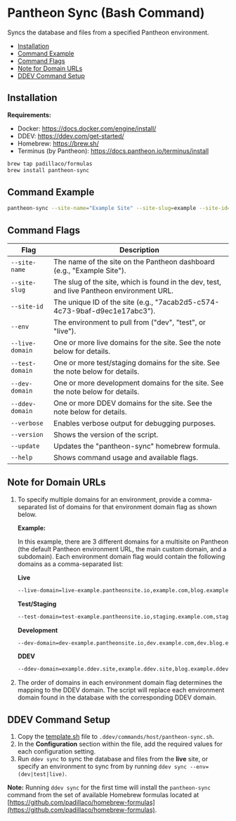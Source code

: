 # Pantheon Sync (Bash Command)

Syncs the database and files from a specified Pantheon environment.

- [Installation](#installation)
- [Command Example](#command-example)
- [Command Flags](#command-flags)
- [Note for Domain URLs](#note-for-domain-urls)
- [DDEV Command Setup](#ddev-command-setup)

## Installation

**Requirements:**
- Docker: https://docs.docker.com/engine/install/
- DDEV: https://ddev.com/get-started/
- Homebrew: https://brew.sh/
- Terminus (by Pantheon): https://docs.pantheon.io/terminus/install

```sh
brew tap padillaco/formulas
brew install pantheon-sync
```

## Command Example

```sh
pantheon-sync --site-name="Example Site" --site-slug=example --site-id=7acab2d5-c574-4c73-9baf-d9ec1e17abc3 --env=live --live-domain=example.com --test-domain=staging.example.com --dev-domain=dev.example.com --ddev-domain=example.ddev.site
```

## Command Flags

| Flag                | Description                                                                                           |
|---------------------|-------------------------------------------------------------------------------------------------------|
| `--site-name`       | The name of the site on the Pantheon dashboard (e.g., "Example Site").                                |
| `--site-slug`       | The slug of the site, which is found in the dev, test, and live Pantheon environment URL.             |
| `--site-id`         | The unique ID of the site (e.g., "7acab2d5-c574-4c73-9baf-d9ec1e17abc3").                             |
| `--env`             | The environment to pull from ("dev", "test", or "live").                                              |
| `--live-domain`     | One or more live domains for the site. See the note below for details.                                |
| `--test-domain`     | One or more test/staging domains for the site. See the note below for details.                        |
| `--dev-domain`      | One or more development domains for the site. See the note below for details.                         |
| `--ddev-domain`     | One or more DDEV domains for the site. See the note below for details.                                |
| `--verbose`         | Enables verbose output for debugging purposes.                                                        |
| `--version`         | Shows the version of the script.                                                                      |
| `--update`          | Updates the "pantheon-sync" homebrew formula.                                                         |
| `--help`            | Shows command usage and available flags.                                                              |

## Note for Domain URLs

1. To specify multiple domains for an environment, provide a comma-separated list of domains for that environment domain flag as shown below.

    **Example:**

    In this example, there are 3 different domains for a multisite on Pantheon (the default Pantheon environment URL, the main custom domain, and a subdomain). Each environment domain flag would contain the following domains as a comma-separated list:

    **Live**

    ```sh
    --live-domain=live-example.pantheonsite.io,example.com,blog.example.com
    ```
    **Test/Staging**
    ```sh
    --test-domain=test-example.pantheonsite.io,staging.example.com,staging.blog.example.com
    ```
    **Development**
    ```sh
    --dev-domain=dev-example.pantheonsite.io,dev.example.com,dev.blog.example.com
    ```
    **DDEV**
    ```sh
    --ddev-domain=example.ddev.site,example.ddev.site,blog.example.ddev.site
    ```

2. The order of domains in each environment domain flag determines the mapping to the DDEV domain. The script will replace each environment domain found in the database with the corresponding DDEV domain.

## DDEV Command Setup

1. Copy the [template.sh](template.sh) file to `.ddev/commands/host/pantheon-sync.sh`.
2. In the **Configuration** section within the file, add the required values for each configuration setting.
3. Run `ddev sync` to sync the database and files from the **live** site, or specify an environment to sync from by running `ddev sync --env=(dev|test|live)`.

**Note:** Running `ddev sync` for the first time will install the `pantheon-sync` command from the set of available Homebrew formulas located at [https://github.com/padillaco/homebrew-formulas](https://github.com/padillaco/homebrew-formulas).
    